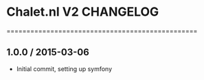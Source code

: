 # Chalet.nl V2 CHANGELOG
================================================

## 1.0.0 / 2015-03-06

* Initial commit, setting up symfony
